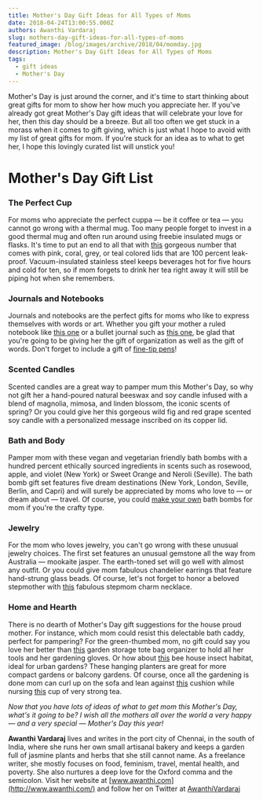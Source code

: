 ```yaml
---
title: Mother's Day Gift Ideas for All Types of Moms
date: 2018-04-24T13:00:55.000Z
authors: Awanthi Vardaraj
slug: mothers-day-gift-ideas-for-all-types-of-moms
featured_image: /blog/images/archive/2018/04/momday.jpg
description: Mother's Day Gift Ideas for All Types of Moms
tags:
  - gift ideas
  - Mother's Day
---
```

Mother's Day is just around the corner, and it's time to start thinking about great gifts for mom to show her how much you appreciate her. If you've already got great Mother's Day gift ideas that will celebrate your love for her, then this day should be a breeze. But all too often we get stuck in a morass when it comes to gift giving, which is just what I hope to avoid with my list of great gifts for mom. If you're stuck for an idea as to what to get her, I hope this lovingly curated list will unstick you!

# Mother's Day Gift List

### The Perfect Cup

For moms who appreciate the perfect cuppa — be it coffee or tea — you cannot go wrong with a thermal mug. Too many people forget to invest in a good thermal mug and often run around using freebie insulated mugs or flasks. It's time to put an end to all that with [this](https://www.amazon.com/Ello-Vacuum-Insulated-Stainless-Steel-Travel/dp/B01FWNIBBO/ref=sr%5F1%5F8?ie=UTF8&qid=1519019376&sr=8-8&keywords=thermal+mug&dpID=31uxACBa7mL&preST=%5FSY300%5FQL70%5F&dpSrc=srch) gorgeous number that comes with pink, coral, grey, or teal colored lids that are 100 percent leak-proof. Vacuum-insulated stainless steel keeps beverages hot for five hours and cold for ten, so if mom forgets to drink her tea right away it will still be piping hot when she remembers.

### Journals and Notebooks

Journals and notebooks are the perfect gifts for moms who like to express themselves with words or art. Whether you gift your mother a ruled notebook like [this one](https://www.redbubble.com/people/pineapplepears/works/30200692-dandelion-kisses?asc=u&p=spiral-notebook&rel=carousel) or a bullet journal such as [this one](https://www.amazon.com/gp/product/B01MS1V9JY/ref=s9%5Fdcacsd%5Fdcoop%5Fbw%5Fc%5Fx%5F3%5Fw), be glad that you're going to be giving her the gift of organization as well as the gift of words. Don't forget to include a gift of [fine-tip pens](https://www.amazon.com/Fineliner-0-38mm-Colored-Assorted-10-Count/dp/B01N91KDWN/ref=sr%5F1%5F4?s=office-products&ie=UTF8&qid=1519023657&sr=1-4&keywords=fine+point+pens&dpID=51AEoOpj3JL&preST=%5FSY300%5FQL70%5F&dpSrc=srch)!

### Scented Candles

Scented candles are a great way to pamper mum this Mother's Day, so why not gift her a hand-poured natural beeswax and soy candle infused with a blend of magnolia, mimosa, and linden blossom, the iconic scents of spring? Or you could give her this gorgeous wild fig and red grape scented soy candle with a personalized message inscribed on its copper lid.

### Bath and Body

Pamper mom with these vegan and vegetarian friendly bath bombs with a hundred percent ethically sourced ingredients in scents such as rosewood, apple, and violet (New York) or Sweet Orange and Neroli (Seville). The bath bomb gift set features five dream destinations (New York, London, Seville, Berlin, and Capri) and will surely be appreciated by moms who love to — or dream about — travel. Of course, you could [make your own](https://thenerdyfarmwife.com/dandelion-bath-bombs-recipe/) bath bombs for mom if you're the crafty type.

### Jewelry

For the mom who loves jewelry, you can't go wrong with these unusual jewelry choices. The first set features an unusual gemstone all the way from Australia — mookaite jasper. The earth-toned set will go well with almost any outfit. Or you could give mom fabulous chandelier earrings that feature hand-strung glass beads. Of course, let's not forget to honor a beloved stepmother with [this](https://www.etsy.com/uk/listing/528334653/step-mum-double-birthstone-charm) fabulous stepmom charm necklace.

### Home and Hearth

There is no dearth of Mother's Day gift suggestions for the house proud mother. For instance, which mom could resist this delectable bath caddy, perfect for pampering? For the green-thumbed mom, no gift could say you love her better than [this](https://www.amazon.com/Scuddles-Heavy-Duty-Gardening-Tool/dp/B01H4LZR1E/ref=dp%5Fob%5Ftitle%5Fgarden) garden storage tote bag organizer to hold all her tools and her gardening gloves. Or how about [this](https://www.etsy.com/listing/280837380/fathers-day-gift-bee-hotel-bee-house?ref=finds_l) bee house insect habitat, ideal for urban gardens? These hanging planters are great for more compact gardens or balcony gardens. Of course, once all the gardening is done mom can curl up on the sofa and lean against [this](https://www.etsy.com/uk/listing/534495976/personalised-mother-superior-cushion?ref=finds_l) cushion while nursing [this](https://www.etsy.com/uk/listing/269363616/personalised-mothers-day-mug?ref=finds_l) cup of very strong tea.

*Now that you have lots of ideas of what to get mom this Mother's Day, what's it going to be? I wish all the mothers all over the world a very happy* *—* *and a very special* *—* *Mother's Day this year!*

**Awanthi Vardaraj** lives and writes in the port city of Chennai, in the south of India, where she runs her own small artisanal bakery and keeps a garden full of jasmine plants and herbs that she still cannot name. As a freelance writer, she mostly focuses on food, feminism, travel, mental health, and poverty. She also nurtures a deep love for the Oxford comma and the semicolon. Visit her website at [www.awanthi.com](http://www.awanthi.com/) and follow her on Twitter at [AwanthiVardaraj](https://twitter.com/AwanthiVardaraj)
